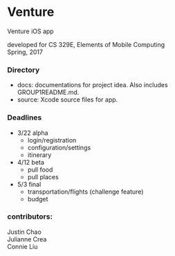 # Venture
Venture iOS app

developed for CS 329E, Elements of Mobile Computing  
Spring, 2017  


### Directory
  * docs:   documentations for project idea. Also includes GROUP1README.md.      
  * source: Xcode source files for app.    

### Deadlines
  * 3/22 alpha
    - login/registration
    - configuration/settings
    - itinerary
  * 4/12 beta
    - pull food
    - pull places
  * 5/3 final
    - transportation/flights (challenge feature)
    - budget

### contributors:
Justin Chao  
Julianne Crea  
Connie Liu  
